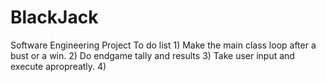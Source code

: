 # BlackJack
Software Engineering Project
To do list 
    1) Make the main class loop after a bust or a win.
    2) Do endgame tally and results 
    3) Take user input and execute apropreatly.
    4) 

